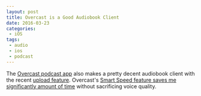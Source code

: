 ```yaml
---
layout: post
title: Overcast is a Good Audiobook Client
date: 2016-03-23
categories:
 - iOS
tags:
 - audio
 - ios
 - podcast
---
```


The [Overcast podcast app](https://overcast.fm/) also makes a pretty decent audiobook client with the recent [upload feature](https://www.macstories.net/ios/overcast-2-5-adds-dark-theme-file-uploads/). Overcast's [Smart Speed feature saves me significantly amount of time](https://medium.com/@eped/overcasts-smart-speed-vs-real-time-a759549ab48b) without sacrificing voice quality.
